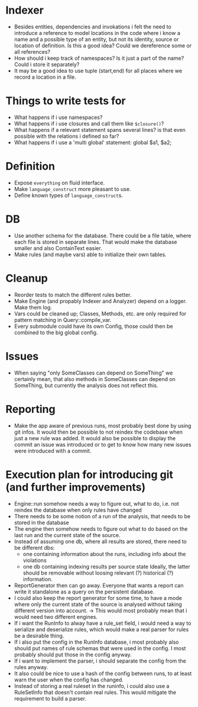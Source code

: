 # Indexer
* Besides entities, dependencies and invokations i felt the need to introduce a
  reference to model locations in the code where i know a name and a possible
  type of an entity, but not its identity, source or location of definition. Is
  this a good idea? Could we dereference some or all references?
* How should i keep track of namespaces? Is it just a part of the name? Could i
  store it separately?
* It may be a good idea to use tuple (start,end) for all places where we record
  a location in a file.

# Things to write tests for
* What happens if i use namespaces?
* What happens if i use closures and call them like `$closure()`?
* What happens if a relevant statement spans several lines? is that even possible
  with the relations i defined so far?
* What happens if i use a 'multi global' statement: global $a1, $a2;

# Definition
* Expose `everything` on fluid interface.
* Make `language_construct` more pleasant to use.
* Define known types of `language_construct`s.

# DB
* Use another schema for the database. There could be a file table, where each
  file is stored in separate lines. That would make the database smaller and
  also ContainText easier.
* Make rules (and maybe vars) able to initialize their own tables.

# Cleanup
* Reorder tests to match the different rules better.
* Make Engine (and propably Indexer and Analyzer) depend on a logger. Make them
  log.
* Vars could be cleaned up; Classes, Methods, etc. are only required for pattern
  matching in Query::compile_var.
* Every submodule could have its own Config, those could then be combined to the
  big global config.

# Issues
* When saying "only SomeClasses can depend on SomeThing" we certainly mean, that
  also methods in SomeClasses can depend on SomeThing, but currently the analysis
  does not reflect this.

# Reporting
* Make the app aware of previous runs, most probably best done by using git infos.
  It would then be possible to not reindex the codebase when just a new rule was
  added. It would also be possible to display the commit an issue was introduced
  or to get to know how many new issues were introduced with a commit.

# Execution plan for introducing git (and further improvements)
* Engine::run somehow needs a way to figure out, what to do, i.e. not reindex the
  database when only rules have changed
* There needs to be some notion of a run of the analysis, that needs to be stored
  in the database
* The engine then somehow needs to figure out what to do based on the last run and
  the current state of the source.
* Instead of assuming one db, where all results are stored, there need to be
  different dbs:
    - one containing information about the runs, including info about the violations
    - one db containing indexing results per source state
  Ideally, the latter should be removable without loosing relevant (?) historical (?)
  information.
* ReportGenerator then can go away. Everyone that wants a report can write it
  standalone as a query on the persistent database.
* I could also keep the report generator for some time, to have a mode where only
  the current state of the source is analysed without taking different version
  into account.
    -> This would most probably mean that i would need two different engines.
* If i want the RunInfo to alway have a rule_set field, i would need a way to
  serialize and deserialize rules, which would make a real parser for rules be a
  desirable thing.
* If i also put the config in the RunInfo database, i most probably also should
  put names of rule schemas that were used in the config. I most probably should
  put those in the config anyway.
* If i want to implement the parser, i should separate the config from the rules
  anyway.
* It also could be nice to use a hash of the config between runs, to at least warn
  the user when the config has changed.
* Instead of storing a real ruleset in the runinfo, i could also use a RuleSetInfo
  that doesn't contain real rules. This would mitigate the requirement to build a
  parser.
